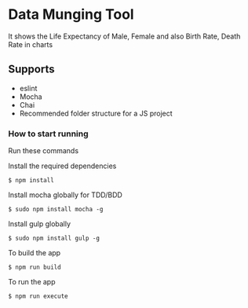 # Data Munging Tool

 It shows the Life Expectancy of Male, Female and also Birth  Rate, Death Rate in charts
 

## Supports
- eslint
- Mocha
- Chai
- Recommended folder structure for a JS project

### How to start running
Run these commands

Install the required dependencies

	$ npm install

Install mocha globally for TDD/BDD

	$ sudo npm install mocha -g

Install gulp globally

	$ sudo npm install gulp -g

To build the app

	$ npm run build

To run the app

	$ npm run execute
